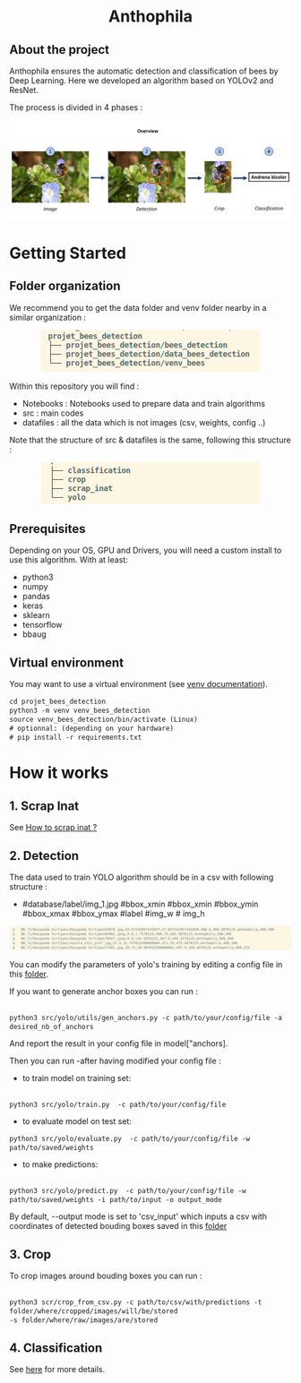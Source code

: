 <h1 align="center">Anthophila</h3>





<!-- ABOUT THE PROJECT -->
## About the project
Anthophila ensures the automatic detection and classification of bees by Deep Learning.
Here we developed an algorithm based on YOLOv2 and ResNet.

The process is divided in 4 phases : 


<div style="text-align: center;">
  <img src="/datafiles/imgs_for_readme/fonctionnement_general_algo.PNG" alt="tree">
</div>



<!-- GETTING STARTED -->
# Getting Started


## Folder organization
We recommend you to get the data folder and venv folder nearby in a similar organization :

<div style="text-align: center;">
  <img src="datafiles/imgs_for_readme/folder_structure_1.png" alt="tree">
</div>

Within this repository you will find : 

- Notebooks : Notebooks used to prepare data and train algorithms
- src : main codes
- datafiles : all the data which is not images (csv, weights, config ..)

Note that the structure of src & datafiles is the same, following this structure : 


<div style="text-align: center;">
  <img src="datafiles/imgs_for_readme/folder_structure_2.png" alt="tree">
</div>


## Prerequisites
Depending on your OS, GPU and Drivers, you will need a custom install to use this algorithm. With at least:
* python3
* numpy
* pandas
* keras
* sklearn
* tensorflow
* bbaug

## Virtual environment
You may want to use a virtual environment (see [venv documentation](https://docs.python.org/3/library/venv.html)).
```
cd projet_bees_detection
python3 -m venv venv_bees_detection
source venv_bees_detection/bin/activate (Linux)
# optionnal: (depending on your hardware) 
# pip install -r requirements.txt

```

<!-- HOW IT WORK -->
# How it works


## 1. Scrap Inat

See [How to scrap inat ?](datafiles/scrap_inat/how_to_scrap_inat.md)

## 2. Detection

The data used to train YOLO algorithm should be in a csv with following structure : 

- #database/label/img_1.jpg #bbox_xmin #bbox_xmin #bbox_ymin #bbox_xmax #bbox_ymax #label #img_w # img_h

<div style="text-align: center;">
  <img src="./datafiles/imgs_for_readme/example_yolo_input_csv.png" alt="tree">
</div>

You can modify the parameters of yolo's training by editing a config file in this [folder](datafiles/yolo/configs). 

If you want to generate anchor boxes you can run : 
```

python3 src/yolo/utils/gen_anchors.py -c path/to/your/config/file -a desired_nb_of_anchors

```

And report the result in your config file in model["anchors].


Then you can run -after having modified your config file :

- to train model on training set:

```

python3 src/yolo/train.py  -c path/to/your/config/file

```

- to evaluate model on test set:

```
python3 src/yolo/evaluate.py  -c path/to/your/config/file -w path/to/saved/weights

```

- to make predictions:


```

python3 src/yolo/predict.py  -c path/to/your/config/file -w path/to/saved/weights -i path/to/input -o output_mode

```

By default, --output mode is set to 'csv_input' which inputs a csv with coordinates of detected bouding boxes saved in this [folder](datafiles/crop/predict_csv)

## 3. Crop

To crop images around bouding boxes you can run : 

```

python3 scr/crop_from_csv.py -c path/to/csv/with/predictions -t folder/where/cropped/images/will/be/stored
-s folder/where/raw/images/are/stored 

```

## 4. Classification 

See [here](Notebooks) for more details.


